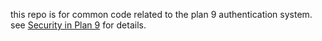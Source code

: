 this repo is for common code related to the plan 9 authentication system.
see [Security in Plan 9](http://doc.cat-v.org/plan_9/4th_edition/papers/auth) for details.

